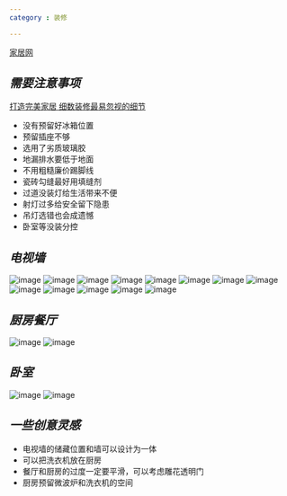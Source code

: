 ```yaml
---
category : 装修

---
```


[家居网](http://zhuangxiu.pchouse.com.cn)

## *需要注意事项*

[打造完美家居 细数装修最易忽视的细节](http://zhuangxiu.pchouse.com.cn/48/482591_all.html#content_page_3)
* 没有预留好冰箱位置
* 预留插座不够
* 选用了劣质玻璃胶
* 地漏排水要低于地面
* 不用粗糙廉价踢脚线
* 瓷砖勾缝最好用填缝剂
* 过道没装灯给生活带来不便
* 射灯过多给安全留下隐患
* 吊灯选错也会成遗憾
* 卧室等没装分控

## *电视墙*
![image](http://decorate.qiniudn.com/%E7%94%B5%E8%A7%86%E5%A2%99/1-101026114J3.jpg)
![image](http://decorate.qiniudn.com/%E7%94%B5%E8%A7%86%E5%A2%99/10892601_170240694145_2.jpg)
![image](http://decorate.qiniudn.com/%E7%94%B5%E8%A7%86%E5%A2%99/1291270086278_000.jpg)
![image](http://decorate.qiniudn.com/%E7%94%B5%E8%A7%86%E5%A2%99/13185788077368.jpg)
![image](http://decorate.qiniudn.com/%E7%94%B5%E8%A7%86%E5%A2%99/1622742504.164449186)
![image](http://decorate.qiniudn.com/%E7%94%B5%E8%A7%86%E5%A2%99/1_120102132016_2.jpg)
![image](http://decorate.qiniudn.com/%E7%94%B5%E8%A7%86%E5%A2%99/20100803221203394.jpg)
![image](http://decorate.qiniudn.com/%E7%94%B5%E8%A7%86%E5%A2%99/201201101424437366.jpg)
![image](http://decorate.qiniudn.com/%E7%94%B5%E8%A7%86%E5%A2%99/4feae4fe08dfc04fd408b00022279be3e0a3.jpg)
![image](http://decorate.qiniudn.com/%E7%94%B5%E8%A7%86%E5%A2%99/7355735_082951443127_2.jpg)
![image](http://decorate.qiniudn.com/%E7%94%B5%E8%A7%86%E5%A2%99/9858966_125408635100_2.jpg)
![image](http://decorate.qiniudn.com/%E7%94%B5%E8%A7%86%E5%A2%99/ik0lmozw.jpg)
![image](http://decorate.qiniudn.com/%E7%94%B5%E8%A7%86%E5%A2%99/img201004261272295103.jpg)


## *厨房餐厅*
![image](http://decorate.qiniudn.com/%E5%8E%A8%E6%88%BF%E9%A4%90%E5%8E%85/490592_12.jpg)
![image](http://www.webjx.com/files/allimg/081025/2145590.jpg)

## *卧室*
![image](http://decorate.qiniudn.com/%E5%8D%A7%E5%AE%A4/490592_11.jpg)
![image](http://decorate.qiniudn.com/%E5%8D%A7%E5%AE%A4/490592_7.jpg)



## *一些创意灵感*
* 电视墙的储藏位置和墙可以设计为一体
* 可以把洗衣机放在厨房
* 餐厅和厨房的过度一定要平滑，可以考虑雕花透明门
* 厨房预留微波炉和洗衣机的空间

